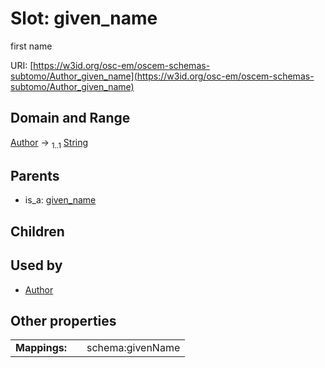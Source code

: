 
# Slot: given_name

first name

URI: [https://w3id.org/osc-em/oscem-schemas-subtomo/Author_given_name](https://w3id.org/osc-em/oscem-schemas-subtomo/Author_given_name)


## Domain and Range

[Author](Author.md) &#8594;  <sub>1..1</sub> [String](types/String.md)

## Parents

 *  is_a: [given_name](given_name.md)

## Children


## Used by

 * [Author](Author.md)

## Other properties

|  |  |  |
| --- | --- | --- |
| **Mappings:** | | schema:givenName |